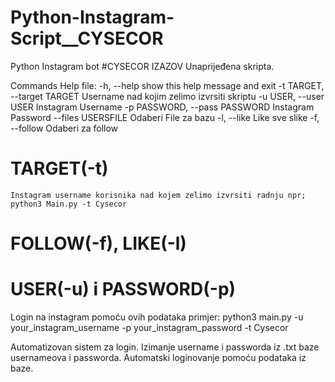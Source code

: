 # Python-Instagram-Script__CYSECOR
Python Instagram bot
#CYSECOR IZAZOV
Unaprijeđena skripta.



Commands Help file:
  -h, --help            show this help message and exit
  -t TARGET, --target TARGET
                        Username nad kojim zelimo izvrsiti skriptu
  -u USER, --user USER  Instagram Username
  -p PASSWORD, --pass PASSWORD
                        Instagram Password
  --files USERSFILE     Odaberi File za bazu
  -l, --like            Like sve slike
  -f, --follow          Odaberi za follow
  
 # TARGET(-t)
    Instagram username korisnika nad kojem zelimo izvrsiti radnju npr;
    python3 Main.py -t Cysecor
 # FOLLOW(-f), LIKE(-l)
    
 # USER(-u) i PASSWORD(-p)
   Login na instagram pomoću ovih podataka primjer:
   python3 main.py -u your_instagram_username -p your_instagram_password -t Cysecor
 
  Automatizovan sistem za login. Izimanje username i passworda iz .txt baze usernameova i passworda.
  Automatski loginovanje pomoću podataka iz baze.
  
 

